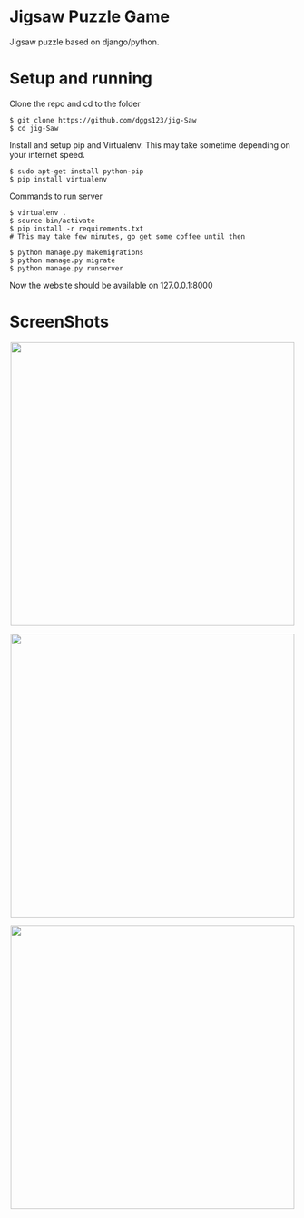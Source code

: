 # Jigsaw Puzzle Game
Jigsaw puzzle based on django/python.

# Setup and running
Clone the repo and cd to the folder
```
$ git clone https://github.com/dggs123/jig-Saw
$ cd jig-Saw
```
Install and setup pip and Virtualenv. This may take sometime depending on your internet speed.
```
$ sudo apt-get install python-pip
$ pip install virtualenv
```
Commands to run server
```
$ virtualenv .
$ source bin/activate
$ pip install -r requirements.txt
# This may take few minutes, go get some coffee until then

$ python manage.py makemigrations
$ python manage.py migrate
$ python manage.py runserver
```
Now the website should be available on 127.0.0.1:8000
# ScreenShots
<p align="center">
<img src="https://firebasestorage.googleapis.com/v0/b/project-228499762619542864.appspot.com/o/Internship%20Screen%20Shots%2Fscreen1.png?alt=media&token=82174957-c41f-405d-8148-f42ef1d9e2c7" width="500"/>
</p>
<p align="center">
<img src="https://firebasestorage.googleapis.com/v0/b/project-228499762619542864.appspot.com/o/Internship%20Screen%20Shots%2Fscreen11.png?alt=media&token=b3f0a1a3-5f22-4eaa-80de-af0ef6167cc8" width="500"/>
</p>
<p align="center">
<img src="https://firebasestorage.googleapis.com/v0/b/project-228499762619542864.appspot.com/o/Internship%20Screen%20Shots%2Fscreen12.png?alt=media&token=8d7b39c7-2764-4fb5-b05a-32611018cde9" width="500"/>
</p>
